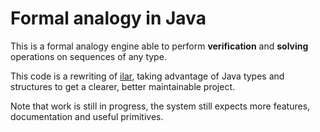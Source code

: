 # Formal analogy in Java
This is a formal analogy engine able to perform **verification** and **solving** operations on sequences of any type.

This code is a rewriting of [ilar](https://github.com/vletard/analogy-lua), taking advantage of Java types and structures to get a clearer, better maintainable project.

Note that work is still in progress, the system still expects more features, documentation and useful primitives.
